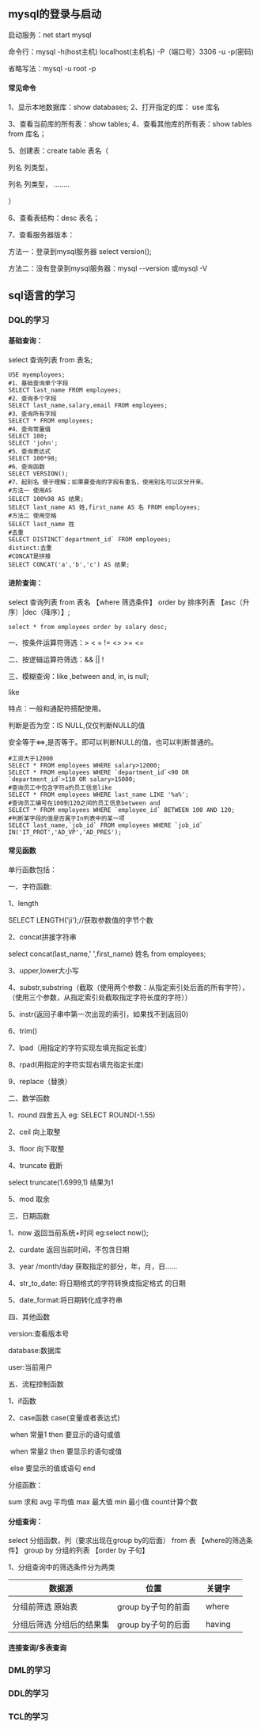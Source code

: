 ## mysql的登录与启动

启动服务：net start mysql

命令行：mysql -h(host主机) localhost(主机名) -P（端口号）3306  -u -p(密码)

省略写法：mysql  -u root -p

#### 常见命令

1、显示本地数据库：show databases;   2、打开指定的库： use 库名

3、查看当前库的所有表：show tables;   4、查看其他库的所有表：show tables from 库名；   

5、创建表：create table 表名（

列名  列类型，

列名   列类型，                                                                                                                                                ........

）

6、查看表结构：desc 表名；

7、查看服务器版本：

方法一：登录到mysql服务器    select version();

方法二：没有登录到mysql服务器：mysql --version 或mysql -V

## sql语言的学习

### DQL的学习

#### 基础查询：

select 查询列表 from 表名;

```mysql
USE myemployees;
#1、基础查询单个字段
SELECT last_name FROM employees;
#2、查询多个字段
SELECT last_name,salary,email FROM employees;
#3、查询所有字段
SELECT * FROM employees;
#4、查询常量值
SELECT 100;
SELECT 'john';
#5、查询表达式
SELECT 100*98;
#6、查询函数
SELECT VERSION();
#7、起别名 便于理解；如果要查询的字段有重名，使用别名可以区分开来。
#方法一 使用AS
SELECT 100%98 AS 结果;
SELECT last_name AS 姓,first_name AS 名 FROM employees;
#方法二 使用空格
SELECT last_name 姓
#去重
SELECT DISTINCT`department_id` FROM employees;
distinct:去重
#CONCAT是拼接
SELECT CONCAT('a','b','c') AS 结果;
```

#### 进阶查询：

select  查询列表  from  表名  【where 筛选条件】 order by 排序列表 【asc（升序）|dec（降序）】;

```mysql
select * from employees order by salary desc;
```

一、按条件运算符筛选：> < = != <> >= <=

二、按逻辑运算符筛选：&&  ||  !

三、模糊查询：like ,between and, in, is null;

like

特点：一般和通配符搭配使用。

判断是否为空：IS NULL,仅仅判断NULL的值

安全等于<=>,是否等于。即可以判断NULL的值，也可以判断普通的。

```mysql
#工资大于12000
SELECT * FROM employees WHERE salary>12000;
SELECT * FROM employees WHERE `department_id`<90 OR `department_id`>110 OR salary>15000;
#查询员工中包含字符a的员工信息like
SELECT * FROM employees WHERE last_name LIKE '%a%';
#查询员工编号在100到120之间的员工信息between and
SELECT * FROM employees WHERE `employee_id` BETWEEN 100 AND 120;
#判断某字段的值是否属于In列表中的某一项
SELECT last_name,`job_id` FROM employees WHERE `job_id` IN('IT_PROT','AD_VP','AD_PRES');
```

#### 常见函数

单行函数包括：

一、字符函数:

1、length

SELECT  LENGTH('ji');//获取参数值的字节个数

2、concat拼接字符串

select concat(last_name,' ',first_name) 姓名 from employees;

3、upper,lower大小写

4、substr,substring（截取（使用两个参数：从指定索引处后面的所有字符），（使用三个参数，从指定索引处截取指定字符长度的字符））

5、instr(返回子串中第一次出现的索引，如果找不到返回0)

6、trim()

7、lpad（用指定的字符实现左填充指定长度）

8、rpad(用指定的字符实现右填充指定长度)

9、replace（替换）

二、数学函数

1、round 四舍五入    eg: SELECT ROUND(-1.55)

2、ceil 向上取整

3、floor 向下取整

4、truncate 截断

select truncate(1.6999,1)  结果为1

5、mod 取余

三、日期函数

1、now 返回当前系统+时间   eg:select now();

2、curdate 返回当前时间，不包含日期

3、year /month/day 获取指定的部分，年，月，日......

4、str_to_date: 将日期格式的字符转换成指定格式      的日期

5、date_format:将日期转化成字符串

四、其他函数

version:查看版本号

database:数据库

user:当前用户

五、流程控制函数

1、if函数

2、case函数       case(变量或者表达式)

​                         when  常量1    then  要显示的语句或值 

​                           when 常量2   then    要显示的语句或值          

​                             else 要显示的值或语句     end

分组函数：

sum 求和  avg 平均值  max  最大值  min   最小值 count计算个数

#### 分组查询：

select 分组函数，列（要求出现在group by的后面） from 表   【where的筛选条件】 group by 分组的列表 【order by 子句】

1、分组查询中的筛选条件分为两类

  

| 数据源                             | 位置               |      | 关键字 |      |
| ---------------------------------- | ------------------ | ---- | ------ | :--- |
|                                    |                    |      |        |      |
| 分组前筛选           原始表        | group by子句的前面 |      | where  |      |
|                                    |                    |      |        |      |
| 分组后筛选          分组后的结果集 | group by子句的后面 |      | having |      |

#### 连接查询/多表查询



### DML的学习

### DDL的学习

### TCL的学习